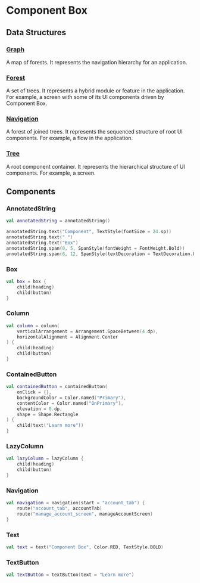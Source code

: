 # Component Box

## Data Structures

### [Graph](src/commonMain/kotlin/com/dropbox/componentbox/Graph.kt)

A map of forests. It represents the navigation hierarchy for an application.

### [Forest](src/commonMain/kotlin/com/dropbox/componentbox/Forest.kt)

A set of trees. It represents a hybrid module or feature in the
application. For example, a screen with some of its UI components driven by Component Box.

### [Navigation](src/commonMain/kotlin/com/dropbox/componentbox/Navigation.kt)

A forest of joined trees. It represents the sequenced structure of root UI
components. For example, a flow in the application.

### [Tree](src/commonMain/kotlin/com/dropbox/componentbox/Tree.kt)

A root component container. It represents the hierarchical structure of UI components. For
example, a screen.

## Components

### AnnotatedString

```kotlin
val annotatedString = annotatedString()

annotatedString.text("Component", TextStyle(fontSize = 24.sp))
annotatedString.text(" ")
annotatedString.text("Box")
annotatedString.span(0, 5, SpanStyle(fontWeight = FontWeight.Bold))
annotatedString.span(6, 12, SpanStyle(textDecoration = TextDecoration.Underline))
```

### Box

```kotlin
val box = box {
    child(heading)
    child(button)
}

```

### Column

```kotlin
val column = column(
    verticalArrangement = Arrangement.SpaceBetween(4.dp),
    horizontalAlignment = Alignment.Center
) {
    child(heading)
    child(button)
}

```

### ContainedButton

```kotlin
val containedButton = containedButton(
    onClick = {},
    backgroundColor = Color.named("Primary"),
    contentColor = Color.named("OnPrimary"),
    elevation = 0.dp,
    shape = Shape.Rectangle
) {
    child(text("Learn more"))
}
```

### LazyColumn

```kotlin
val lazyColumn = lazyColumn {
    child(heading)
    child(button)
}

```

### Navigation

```kotlin
val navigation = navigation(start = "account_tab") {
    route("account_tab", accountTab)
    route("manage_account_screen", manageAccountScreen)
}
```

### Text

```kotlin
val text = text("Component Box", Color.RED, TextStyle.BOLD)
```

### TextButton

```kotlin
val textButton = textButton(text = "Learn more")
```